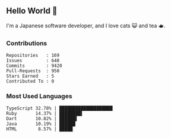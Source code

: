## Hello World 👋

I'm a Japanese software developer, and I love cats 😺 and tea 🫖.

### Contributions

    Repositories   : 169
    Issues         : 648
    Commits        : 9420
    Pull-Requests  : 950
    Stars Earned   : 5
    Contributed To : 0

### Most Used Languages

    TypeScript 32.78% | ████████████████████
    Ruby       14.37% | ████████▌
    Dart       10.82% | ██████▌
    Java       10.19% | ██████
    HTML        8.57% | █████
